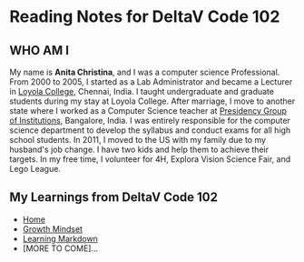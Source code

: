 # Reading Notes for DeltaV Code 102


## WHO AM I

My name is **Anita Christina**, and I was a computer science Professional. From 2000 to 2005,  I started as a Lab Administrator and became a Lecturer in [Loyola College](https://www.loyolacollege.edu/), Chennai,  India.  I taught undergraduate and graduate students during my stay at Loyola College. After marriage, I move to another state where I worked as a Computer Science teacher at [Presidency Group of Institutions](https://www.presidencyschools.org/), Bangalore, India.  I was entirely responsible for the computer science department to develop the syllabus and conduct exams for all high school students.  In 2011, I moved to the US with my family due to my husband's job change. I have two kids and help them to achieve their targets. In my free time, I  volunteer for 4H, Explora Vision Science Fair, and Lego League. 

## My Learnings from DeltaV Code 102
- [Home](README.md)
- [Growth Mindset](GROWTH_MINDSET.md)
- [Learning Markdown](LEARNING_MARKDOWN.md)
- [MORE TO COME]...

